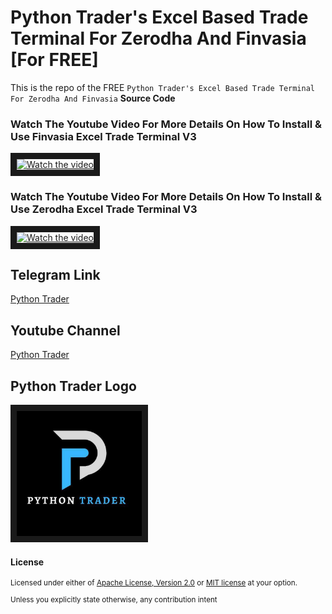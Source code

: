 # Python Trader's Excel Based Trade Terminal For Zerodha And Finvasia [For FREE]
This is the repo of the FREE `Python Trader's Excel Based Trade Terminal For Zerodha And Finvasia` **Source Code** 

### Watch The Youtube Video For More Details On How To Install & Use Finvasia Excel Trade Terminal V3
<a href="http://www.youtube.com/watch?feature=player_embedded&v=mPLBCT_Cxbw" target="_blank">
 <img src=".assets/thumbnails/finvasia_ttv3_thumbnail.png" alt="Watch the video" width="1000" height="450" border="10" />
</a>

### Watch The Youtube Video For More Details On How To Install & Use Zerodha Excel Trade Terminal V3
<a href="http://www.youtube.com/watch?feature=player_embedded&v=2MgPtQijtCw" target="_blank">
 <img src=".assets/thumbnails/zerodha_ttv3_thumbnail.png" alt="Watch the video" width="1000" height="450" border="10" />
</a>

## Telegram Link
[Python Trader](https://t.me/pythontrader)

## Youtube Channel
[Python Trader](https://youtube.com/@pythontraders)

## Python Trader Logo
<a href="https://t.me/pythontrader" target="_blank">
 <img src=".assets/thumbnails/PythonTraderGroup.jpeg" alt="Python Tradero" width="200" height="200" border="10" />
</a>


#### License

<sup>
Licensed under either of <a href="LICENSE-APACHE">Apache License, Version
2.0</a> or <a href="LICENSE-MIT">MIT license</a> at your option.
</sup>

<br>

<sub>
Unless you explicitly state otherwise, any contribution intent
